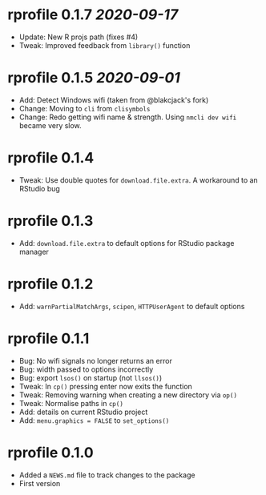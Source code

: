 # rprofile 0.1.7 _2020-09-17_
  * Update: New R projs path (fixes #4)
  * Tweak: Improved feedback from `library()` function
  
# rprofile 0.1.5 _2020-09-01_
  * Add: Detect Windows wifi (taken from @blakcjack's fork)
  * Change: Moving to `cli` from `clisymbols`
  * Change: Redo getting wifi name & strength.  Using `nmcli dev wifi` became very slow.
  
# rprofile 0.1.4
  * Tweak: Use double quotes for `download.file.extra`. A workaround to an RStudio bug

# rprofile 0.1.3
  * Add: `download.file.extra` to default options for RStudio package manager

# rprofile 0.1.2
  * Add: `warnPartialMatchArgs`, `scipen`, `HTTPUserAgent` to default options
  
# rprofile 0.1.1
  * Bug: No wifi signals no longer returns an error
  * Bug: width passed to options incorrectly
  * Bug: export `lsos()` on startup (not `llsos()`)
  * Tweak: In `cp()` pressing enter now exits the function
  * Tweak: Removing warning when creating a new directory via `op()`
  * Tweak: Normalise paths in `cp()`
  * Add: details on current RStudio project
  * Add: `menu.graphics = FALSE` to `set_options()`
 
# rprofile 0.1.0
  * Added a `NEWS.md` file to track changes to the package
  * First version
